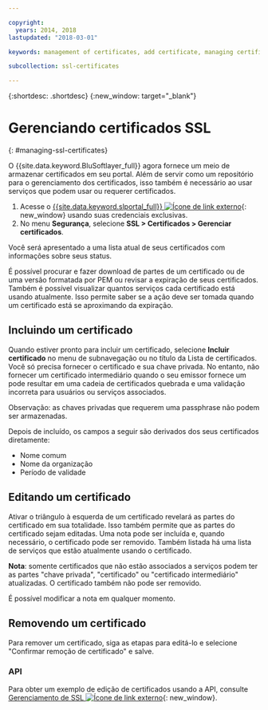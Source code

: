 ```yaml
---

copyright:
  years: 2014, 2018
lastupdated: "2018-03-01"

keywords: management of certificates, add certificate, managing certificates

subcollection: ssl-certificates

---
```


{:shortdesc: .shortdesc}
{:new_window: target="_blank"}

# Gerenciando certificados SSL
{: #managing-ssl-certificates}

O {{site.data.keyword.BluSoftlayer_full}} agora fornece um meio de armazenar certificados em seu portal. Além de servir como um repositório para o gerenciamento dos certificados, isso também é necessário ao usar serviços que podem usar ou requerer certificados.

1. Acesse o [{{site.data.keyword.slportal_full}} ![Ícone de link externo](../../icons/launch-glyph.svg "Ícone de link externo")](https://control.softlayer.com/){: new_window} usando suas credenciais exclusivas.
2. No menu **Segurança**, selecione **SSL > Certificados > Gerenciar certificados**.

Você será apresentado a uma lista atual de seus certificados com informações sobre seus status.

É possível procurar e fazer download de partes de um certificado ou de uma versão formatada por PEM ou revisar a expiração
de seus certificados. Também é possível visualizar quantos serviços cada certificado está usando atualmente. Isso permite saber se a
ação deve ser tomada quando um certificado está se aproximando da expiração.

## Incluindo um certificado

Quando estiver pronto para incluir um certificado, selecione **Incluir certificado** no menu de subnavegação ou no título da Lista de certificados. Você só precisa fornecer o certificado e sua chave privada. No entanto, não fornecer um certificado
intermediário quando o seu emissor fornece um pode resultar em uma cadeia de certificados quebrada e uma validação incorreta para
usuários ou serviços associados.

Observação: as chaves privadas que requerem uma passphrase não podem ser armazenadas.

Depois de incluído, os campos a seguir são derivados dos seus certificados diretamente:

* Nome comum
* Nome da organização
* Período de validade

## Editando um certificado

Ativar o triângulo à esquerda de um certificado revelará as partes do certificado em sua totalidade. Isso também permite que as partes do certificado sejam editadas. Uma nota pode ser incluída e, quando necessário, o certificado pode ser removido. Também listada há uma lista de serviços que estão atualmente usando o certificado.

**Nota**: somente certificados que não estão associados a serviços podem ter as partes "chave
privada", "certificado" ou "certificado intermediário" atualizadas.  O certificado também não pode ser removido.

É possível modificar a nota em qualquer momento.

## Removendo um certificado

Para remover um certificado, siga as etapas para editá-lo e selecione "Confirmar remoção de certificado" e salve.

### API

Para obter um exemplo de edição de certificados usando a API, consulte
[Gerenciamento de SSL ![Ícone de link externo](../../icons/launch-glyph.svg "Ícone de link externo")](http://sldn.softlayer.com/article/ssl-management){: new_window}.

